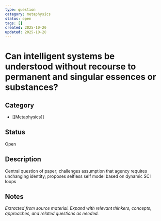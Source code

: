 ```yaml
---
type: question
category: metaphysics
status: open
tags: []
created: 2025-10-20
updated: 2025-10-20
---
```


# Can intelligent systems be understood without recourse to permanent and singular essences or substances?

## Category

- [[Metaphysics]]

## Status

Open

## Description

Central question of paper; challenges assumption that agency requires unchanging identity; proposes selfless self model based on dynamic SCI loops

## Notes

*Extracted from source material. Expand with relevant thinkers, concepts, approaches, and related questions as needed.*
